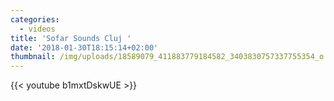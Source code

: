 ```yaml
---
categories:
  - videos
title: 'Sofar Sounds Cluj '
date: '2018-01-30T18:15:14+02:00'
thumbnail: /img/uploads/18589079_411883779184582_3403830757337755354_o.jpg
---
```

{{< youtube b1mxtDskwUE >}}
